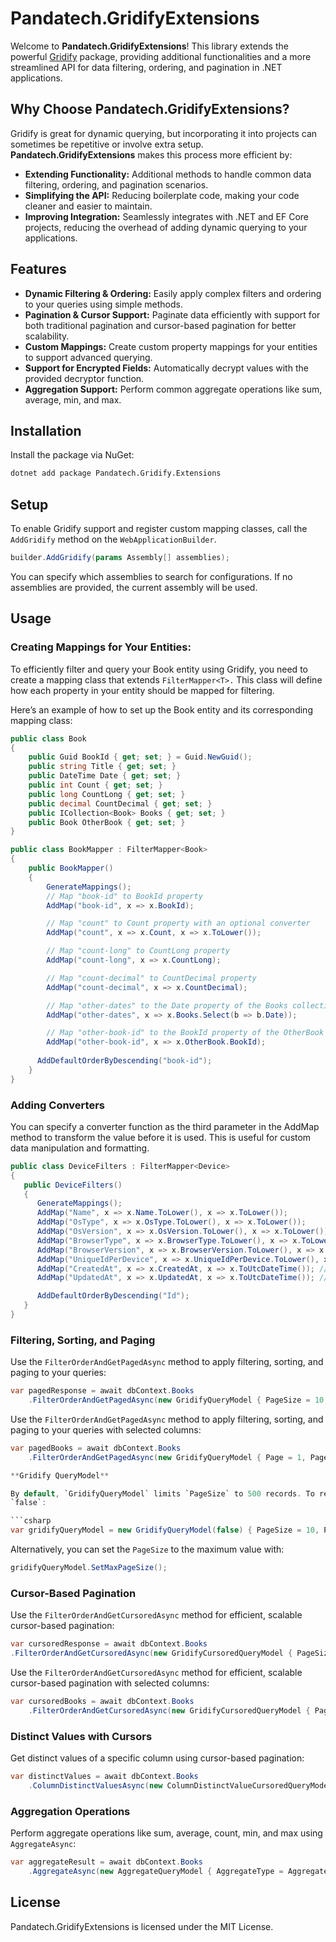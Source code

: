  # Pandatech.GridifyExtensions

Welcome to **Pandatech.GridifyExtensions**! This library extends the
powerful [Gridify](https://github.com/alirezanet/Gridify) package, providing additional functionalities and a more
streamlined API for data filtering, ordering, and pagination in .NET applications.

## Why Choose Pandatech.GridifyExtensions?

Gridify is great for dynamic querying, but incorporating it into projects can sometimes be repetitive or involve extra
setup. **Pandatech.GridifyExtensions** makes this process more efficient by:

- **Extending Functionality:** Additional methods to handle common data filtering, ordering, and pagination scenarios.
- **Simplifying the API:** Reducing boilerplate code, making your code cleaner and easier to maintain.
- **Improving Integration:** Seamlessly integrates with .NET and EF Core projects, reducing the overhead of adding
  dynamic querying to your applications.

## Features

- **Dynamic Filtering & Ordering:** Easily apply complex filters and ordering to your queries using simple methods.
- **Pagination & Cursor Support:** Paginate data efficiently with support for both traditional pagination and
  cursor-based pagination for better scalability.
- **Custom Mappings:** Create custom property mappings for your entities to support advanced querying.
- **Support for Encrypted Fields:** Automatically decrypt values with the provided decryptor function.
- **Aggregation Support:** Perform common aggregate operations like sum, average, min, and max.

## Installation

Install the package via NuGet:

```bash
dotnet add package Pandatech.Gridify.Extensions
```

## Setup

To enable Gridify support and register custom mapping classes, call the `AddGridify` method on the
`WebApplicationBuilder`.

```csharp
builder.AddGridify(params Assembly[] assemblies);
```

You can specify which assemblies to search for configurations. If no assemblies are provided, the current assembly will
be used.

## Usage

### Creating Mappings for Your Entities:

To efficiently filter and query your Book entity using Gridify, you need to create a mapping class that extends
`FilterMapper<T>.` This class will define how each property in your entity should be mapped for filtering.

Here’s an example of how to set up the Book entity and its corresponding mapping class:

```csharp
public class Book
{
    public Guid BookId { get; set; } = Guid.NewGuid();
    public string Title { get; set; }
    public DateTime Date { get; set; }
    public int Count { get; set; }
    public long CountLong { get; set; }
    public decimal CountDecimal { get; set; }
    public ICollection<Book> Books { get; set; }
    public Book OtherBook { get; set; }
}

public class BookMapper : FilterMapper<Book>
{
    public BookMapper()
    {
        GenerateMappings();
        // Map "book-id" to BookId property
        AddMap("book-id", x => x.BookId);

        // Map "count" to Count property with an optional converter
        AddMap("count", x => x.Count, x => x.ToLower());

        // Map "count-long" to CountLong property
        AddMap("count-long", x => x.CountLong);

        // Map "count-decimal" to CountDecimal property
        AddMap("count-decimal", x => x.CountDecimal);

        // Map "other-dates" to the Date property of the Books collection
        AddMap("other-dates", x => x.Books.Select(b => b.Date));

        // Map "other-book-id" to the BookId property of the OtherBook property
        AddMap("other-book-id", x => x.OtherBook.BookId);
        
      AddDefaultOrderByDescending("book-id");        
    }
}
```

### Adding Converters

You can specify a converter function as the third parameter in the AddMap method to transform the value before it is
used.
This is useful for custom data manipulation and formatting.

```csharp
public class DeviceFilters : FilterMapper<Device>
{
   public DeviceFilters()
   {
      GenerateMappings();
      AddMap("Name", x => x.Name.ToLower(), x => x.ToLower());
      AddMap("OsType", x => x.OsType.ToLower(), x => x.ToLower());
      AddMap("OsVersion", x => x.OsVersion.ToLower(), x => x.ToLower());
      AddMap("BrowserType", x => x.BrowserType.ToLower(), x => x.ToLower());
      AddMap("BrowserVersion", x => x.BrowserVersion.ToLower(), x => x.ToLower());
      AddMap("UniqueIdPerDevice", x => x.UniqueIdPerDevice.ToLower(), x => x.ToLower());
      AddMap("CreatedAt", x => x.CreatedAt, x => x.ToUtcDateTime()); //This is must for date time fields
      AddMap("UpdatedAt", x => x.UpdatedAt, x => x.ToUtcDateTime()); //This is must for date time fields

      AddDefaultOrderByDescending("Id");
   }
}
```

### Filtering, Sorting, and Paging

Use the `FilterOrderAndGetPagedAsync` method to apply filtering, sorting, and paging to your queries:

```csharp
var pagedResponse = await dbContext.Books
    .FilterOrderAndGetPagedAsync(new GridifyQueryModel { PageSize = 10, Page = 1 }, cancellationToken);
```

Use the `FilterOrderAndGetPagedAsync` method to apply filtering, sorting, and paging to your queries with selected
columns:

```csharp
var pagedBooks = await dbContext.Books
    .FilterOrderAndGetPagedAsync(new GridifyQueryModel { Page = 1, PageSize = 10 }, x => new BookDto { Title = x.Title }, cancellationToken);
```

```csharp
**Gridify QueryModel**

By default, `GridifyQueryModel` limits `PageSize` to 500 records. To remove this restriction, initialize it with
`false`:

```csharp
var gridifyQueryModel = new GridifyQueryModel(false) { PageSize = 10, Page = 1 };
```

Alternatively, you can set the `PageSize` to the maximum value with:

```csharp
gridifyQueryModel.SetMaxPageSize();
```

### Cursor-Based Pagination

Use the `FilterOrderAndGetCursoredAsync` method for efficient, scalable cursor-based pagination:

```csharp
var cursoredResponse = await dbContext.Books
.FilterOrderAndGetCursoredAsync(new GridifyCursoredQueryModel { PageSize = 50, Filter="Title>abc"}, cancellationToken);
```

Use the `FilterOrderAndGetCursoredAsync` method for efficient, scalable cursor-based pagination with selected columns:

```csharp
var cursoredBooks = await dbContext.Books
    .FilterOrderAndGetCursoredAsync(new GridifyCursoredQueryModel { PageSize = 50, Filter="Title>abc" }, x => new BookDto { Title = x.Title }, cancellationToken);
```

### Distinct Values with Cursors

Get distinct values of a specific column using cursor-based pagination:

```csharp
var distinctValues = await dbContext.Books
    .ColumnDistinctValuesAsync(new ColumnDistinctValueCursoredQueryModel { PropertyName = "Title", PageSize = 50, Filter="Title>abc" }, cancellationToken);
```

### Aggregation Operations

Perform aggregate operations like sum, average, count, min, and max using `AggregateAsync`:

```csharp
var aggregateResult = await dbContext.Books
    .AggregateAsync(new AggregateQueryModel { AggregateType = AggregateType.Sum, PropertyName = "Count" }, cancellationToken);
```

## License

Pandatech.GridifyExtensions is licensed under the MIT License.

